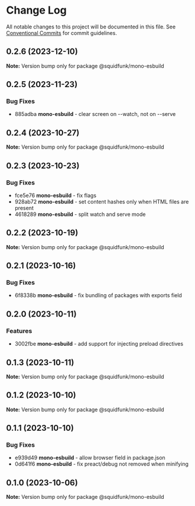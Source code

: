 # Change Log

All notable changes to this project will be documented in this file.
See [Conventional Commits](https://conventionalcommits.org) for commit guidelines.

## 0.2.6 (2023-12-10)

**Note:** Version bump only for package @squidfunk/mono-esbuild





## 0.2.5 (2023-11-23)

### Bug Fixes

* 885adba **mono-esbuild** - clear screen on --watch, not on --serve


## 0.2.4 (2023-10-27)

**Note:** Version bump only for package @squidfunk/mono-esbuild





## 0.2.3 (2023-10-23)

### Bug Fixes

* fce5e76 **mono-esbuild** - fix flags
* 928ab72 **mono-esbuild** - set content hashes only when HTML files are present
* 4618289 **mono-esbuild** - split watch and serve mode


## 0.2.2 (2023-10-19)

**Note:** Version bump only for package @squidfunk/mono-esbuild





## 0.2.1 (2023-10-16)

### Bug Fixes

* 6f8338b **mono-esbuild** - fix bundling of packages with exports field


## 0.2.0 (2023-10-11)

### Features

* 3002fbe **mono-esbuild** - add support for injecting preload directives


## 0.1.3 (2023-10-11)

**Note:** Version bump only for package @squidfunk/mono-esbuild





## 0.1.2 (2023-10-10)

**Note:** Version bump only for package @squidfunk/mono-esbuild





## 0.1.1 (2023-10-10)

### Bug Fixes

* e939d49 **mono-esbuild** - allow browser field in package.json
* 0d641f6 **mono-esbuild** - fix preact/debug not removed when minifying


## 0.1.0 (2023-10-06)

**Note:** Version bump only for package @squidfunk/mono-esbuild
